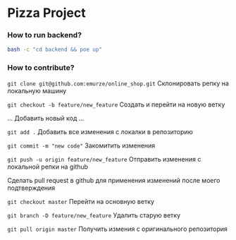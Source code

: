 # Pizza Project


### How to run backend?

```bash
bash -c "cd backend && poe up"
```

### How to contribute?

```git clone git@github.com:emurze/online_shop.git``` Склонировать репку на локальную машину

```git checkout -b feature/new_feature``` Создать и перейти на новую ветку

... Добавить новый код ...

```git add .``` Добавить все изменения с локалки в репозиторию

```git commit -m "new code"``` Закомитить изменения

```git push -u origin feature/new_feature``` Отправить изменения с локальной репки на github

Сделать pull request в github для применения изменений после моего подтверждения

```git checkout master``` Перейти на основную ветку

```git branch -D feature/new_feature``` Удалить старую ветку

```git pull origin master``` Получить измения с оригинального репозитория
